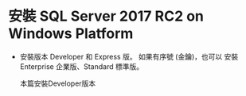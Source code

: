 <h1>安裝 SQL Server 2017 RC2 on Windows Platform</h1>

*   安裝版本
    Developer 和 Express 版。
    如果有序號 (金鑰)，也可以 安裝 Enterprise 企業版、Standard 標準版。
    
    本篇安裝Developer版本
